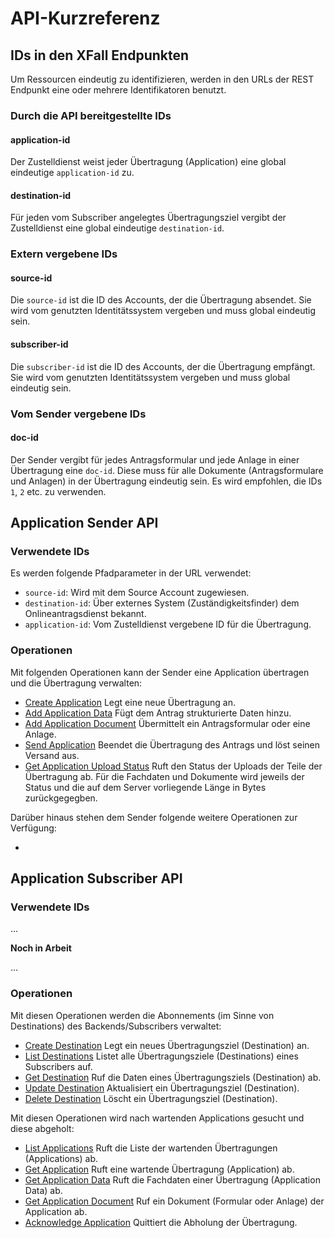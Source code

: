 # API-Kurzreferenz

## IDs in den XFall Endpunkten

Um Ressourcen eindeutig zu identifizieren, werden in den URLs der REST Endpunkt eine oder mehrere Identifikatoren benutzt. 

### Durch die API bereitgestellte IDs
#### application-id
Der Zustelldienst weist jeder Übertragung (Application) eine global eindeutige `application-id` zu.

#### destination-id
Für jeden vom Subscriber angelegtes Übertragungsziel vergibt der Zustelldienst eine global eindeutige `destination-id`.

### Extern vergebene IDs
#### source-id
Die `source-id` ist die ID des Accounts, der die Übertragung absendet. Sie wird vom genutzten Identitätssystem vergeben und muss global eindeutig sein.

#### subscriber-id
Die `subscriber-id` ist die ID des Accounts, der die Übertragung empfängt. Sie wird vom genutzten Identitätssystem vergeben und muss global eindeutig sein.

### Vom Sender vergebene IDs
#### doc-id
Der Sender vergibt für jedes Antragsformular und jede Anlage in einer Übertragung eine `doc-id`. Diese muss für alle Dokumente (Antragsformulare und Anlagen) in der Übertragung eindeutig sein. Es wird empfohlen, die IDs `1`, `2` etc. zu verwenden.

## Application Sender API
### Verwendete IDs
Es werden folgende Pfadparameter in der URL verwendet:
- `source-id`: Wird mit dem Source Account zugewiesen.
- `destination-id`: Über externes System (Zuständigkeitsfinder) dem Onlineantragsdienst bekannt.
- `application-id`: Vom Zustelldienst vergebene ID für die Übertragung.

### Operationen
Mit folgenden Operationen kann der Sender eine Application übertragen und die Übertragung verwalten:

- [Create Application](../reference/sender.json/paths/~1{source-id}~1{destination-id}/post)
Legt eine neue Übertragung an.
- [Add Application Data](../reference/sender.json/paths/~1{source-id}~1{destination-id}~1{application-id}~1data/put)
Fügt dem Antrag strukturierte Daten hinzu.
- [Add Application Document](../reference/sender.json/paths/~1{source-id}~1{destination-id}~1{application-id}~1docs~1{doc-id}/put)
Übermittelt ein Antragsformular oder eine Anlage.
- [Send Application](../reference/sender.json/paths/~1{source-id}~1{destination-id}~1{application-id}/post)
Beendet die Übertragung des Antrags und löst seinen Versand aus.
- [Get Application Upload Status](../reference/sender.json/paths/~1{source-id}~1{destination-id}~1{application-id}~1upload-status/get)
Ruft den Status der Uploads der Teile der Übertragung ab. Für die Fachdaten und Dokumente wird jeweils der Status und die auf dem Server vorliegende Länge in Bytes zurückgegegben.

Darüber hinaus stehen dem Sender folgende weitere Operationen zur Verfügung:

- 

## Application Subscriber API

### Verwendete IDs

...

**Noch in Arbeit**

...

### Operationen

Mit diesen Operationen werden die Abonnements (im Sinne von Destinations) des Backends/Subscribers verwaltet:
- [Create Destination](../reference/subscriber.json/paths/~1{subscriber-id}~1destinations/post)
Legt ein neues Übertragungsziel (Destination) an.
- [List Destinations](../reference/subscriber.json/paths/~1{subscriber-id}~1destinations/get)
Listet alle Übertragungsziele (Destinations) eines Subscribers auf.
- [Get Destination](../reference/subscriber.json/paths/~1{subscriber-id}~1destinations~1{destination-id}/get)
Ruf die Daten eines Übertragungsziels (Destination) ab.
- [Update Destination](../reference/subscriber.json/paths/~1{subscriber-id}~1destinations~1{destination-id}/put)
Aktualisiert ein Übertragungsziel (Destination).
- [Delete Destination](../reference/subscriber.json/paths/~1{subscriber-id}~1destinations~1{destination-id}/delete)
Löscht ein Übertragungsziel (Destination).

Mit diesen Operationen wird nach wartenden Applications gesucht und diese abgeholt:
- [List Applications](../reference/subscriber.json/paths/~1{subscriber-id}~1destinations~1{destination-id}~1applications/get)
Ruft die Liste der wartenden Übertragungen (Applications) ab.
- [Get Application](../reference/subscriber.json/paths/~1{subscriber-id}~1destinations~1{destination-id}~1applications~1{application-id}/get)
Ruft eine wartende Übertragung (Application) ab.
- [Get Application Data](../reference/subscriber.json/paths/~1{subscriber-id}~1destinations~1{destination-id}~1applications~1{application-id}~1application-data/get)
Ruft die Fachdaten einer Übertragung (Application Data) ab.
- [Get Application Document](../reference/subscriber.json/paths/~1{subscriber-id}~1destinations~1{destination-id}~1applications~1{application-id}~1docs~1{doc-id}/get)
Ruf ein Dokument (Formular oder Anlage) der Application ab.
- [Acknowledge Application](../reference/subscriber.json/paths/~1{subscriber-id}~1destinations~1{destination-id}~1applications~1{application-id}/post)
Quittiert die Abholung der Übertragung.
